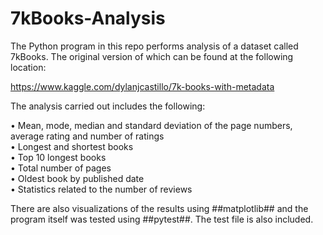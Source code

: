 # 7kBooks-Analysis

The Python program in this repo performs analysis of a dataset called 7kBooks. The original version of which can be found at the following location:

https://www.kaggle.com/dylanjcastillo/7k-books-with-metadata

The analysis carried out includes the following:

• Mean, mode, median and standard deviation of the page numbers, average rating and number of ratings <br/>
• Longest and shortest books <br/>
• Top 10 longest books <br/>
• Total number of pages <br/>
• Oldest book by published date <br/>
• Statistics related to the number of reviews <br/>

There are also visualizations of the results using ##matplotlib## and the program itself was tested using ##pytest##. The test file is also included.
